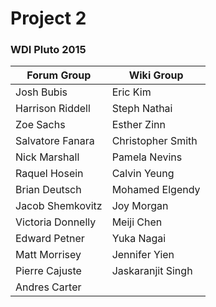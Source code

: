 # Project 2
### WDI Pluto 2015

| Forum Group             | Wiki Group              |
|-------------------------|-------------------------|
| Josh Bubis              | Eric Kim                |
| Harrison Riddell        | Steph Nathai            |
| Zoe Sachs               | Esther Zinn             |
| Salvatore Fanara        | Christopher Smith       |
| Nick Marshall           | Pamela Nevins           |
| Raquel Hosein           | Calvin Yeung            |
| Brian Deutsch           | Mohamed Elgendy         |
| Jacob Shemkovitz        | Joy Morgan              |
| Victoria Donnelly       | Meiji Chen              |
| Edward Petner           | Yuka Nagai              |
| Matt Morrisey           | Jennifer Yien           |
| Pierre Cajuste          | Jaskaranjit Singh       |
| Andres Carter           |                         |
